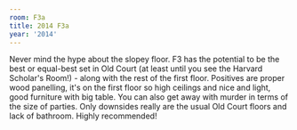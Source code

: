 ```yaml
---
room: F3a
title: 2014 F3a
year: '2014'
---
```


Never mind the hype about the slopey floor. F3 has the potential to be the best or equal-best set in Old Court (at least until you see the Harvard Scholar's Room!) - along with the rest of the first floor. Positives are proper wood panelling, it's on the first floor so high ceilings and nice and light, good furniture with big table. You can also get away with murder in terms of the size of parties. Only downsides really are the usual Old Court floors and lack of bathroom. Highly recommended!